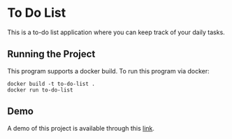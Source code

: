 # To Do List

This is a to-do list application where you can keep track of your daily tasks.


## Running the Project
This program supports a docker build. To run this program via docker:
```
docker build -t to-do-list .
docker run to-do-list
```


## Demo

A demo of this project is available through this [link](https://to-do-list-1044938753285.us-central1.run.app/).